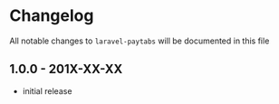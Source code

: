 # Changelog

All notable changes to `laravel-paytabs` will be documented in this file

## 1.0.0 - 201X-XX-XX

- initial release
